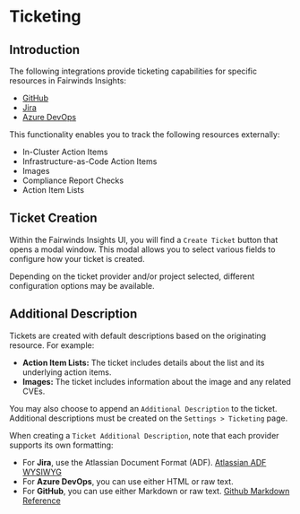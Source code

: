 # Ticketing

## Introduction

The following integrations provide ticketing capabilities for specific resources in Fairwinds Insights:

- [GitHub](/features/integrations#github)
- [Jira](/features/integrations#jira)
- [Azure DevOps](/features/integrations#azure-devops)

This functionality enables you to track the following resources externally:

* In-Cluster Action Items
* Infrastructure-as-Code Action Items
* Images
* Compliance Report Checks
* Action Item Lists

## Ticket Creation

Within the Fairwinds Insights UI, you will find a `Create Ticket` button that opens a modal window. This modal allows you to select various fields to configure how your ticket is created.

Depending on the ticket provider and/or project selected, different configuration options may be available.

## Additional Description

Tickets are created with default descriptions based on the originating resource. For example:

- **Action Item Lists:** The ticket includes details about the list and its underlying action items.
- **Images:** The ticket includes information about the image and any related CVEs.

You may also choose to append an `Additional Description` to the ticket. Additional descriptions must be created on the `Settings > Ticketing` page.

When creating a `Ticket Additional Description`, note that each provider supports its own formatting:

- For **Jira**, use the Atlassian Document Format (ADF). [Atlassian ADF WYSIWYG](https://developer.atlassian.com/cloud/jira/platform/apis/document/playground)
- For **Azure DevOps**, you can use either HTML or raw text.
- For **GitHub**, you can use either Markdown or raw text. [Github Markdown Reference](https://docs.github.com/en/get-started/writing-on-github/getting-started-with-writing-and-formatting-on-github/about-writing-and-formatting-on-github)

